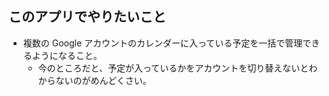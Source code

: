 ## このアプリでやりたいこと

- 複数の Google アカウントのカレンダーに入っている予定を一括で管理できるようになること。
  - 今のところだと、予定が入っているかをアカウントを切り替えないとわからないのがめんどくさい。
